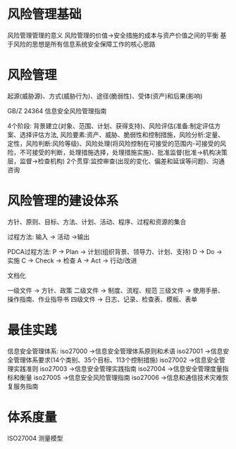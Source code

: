 
# 风险管理基础
风险管理管理的意义
风险管理的价值->安全措施的成本与资产价值之间的平衡
基于风险的思想是所有信息系统安全保障工作的核心思路



# 风险管理

起源(威胁源)、方式(威胁行为)、途径(脆弱性)、受体(资产)和后果(影响)


GB/Z 24364 信息安全风险管理指南

4个阶段: 背景建立(对象、范围、计划、获得支持)、风险评估(准备:制定评估方案、选择评估方法, 风险要素:资产、威胁、脆弱性和控制措施，风险分析:定量、定性，风险判断:风险等级)、风险处理(将风险控制在可接受的范围内-可接受的风险，不可接受的判断，处理措施选择，处理措施实施)、批准监督(批准->机构决策层，监督->检查机构)
2个贯穿:监控审查(出现的变化、偏差和延误等问题)、沟通咨询


# 风险管理的建设体系
方针、原则、目标、方法、计划、活动、程序、过程和资源的集合



过程方法:
输入 -> 活动 ->输出 


PDCA过程方法:
P -> Plan -> 计划(组织背景、领导力、计划、支持)
D -> Do  -> 实施
C -> Check -> 检查
A -> Act -> 行动/改进

文档化

一级文件 -> 方针、政策
二级文件 -> 制度、流程、规范
三级文件 -> 使用手册、操作指南、作业指导书
四级文件 -> 日志、记录、检查表、模板、表单



# 最佳实践

信息安全管理体系:
iso27000 ->信息安全管理体系原则和术语
iso27001 ->信息安全管理体系要求(14个类别、35个目标、113个控制措施)
iso27002 ->信息安全管理实践准则
iso27003 ->信息安全管理实践指南
iso27004 ->信息安全管理度量指标和衡量
iso27005 ->信息安全风险管理指南
iso27006 ->信息和通信技术灾难恢复服务指南

# 体系度量

ISO27004 测量模型


